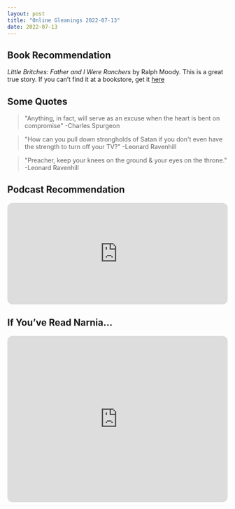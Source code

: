 ```yaml
---
layout: post
title: "Online Gleanings 2022-07-13"
date: 2022-07-13
---
```


## Book Recommendation

_Little Britches: Father and I Were Ranchers_ by Ralph Moody. This is a great true story. If you can’t find it at a bookstore, get it [here](https://www.amazon.com/Little-Britches-Father-Were-Ranchers/dp/0803281781?source=ps-sl-shoppingads-lpcontext&ref_=fplfs&psc=1&smid=ATVPDKIKX0DER)

## Some Quotes

> "Anything, in fact, will serve as an excuse when the heart is bent on compromise" -Charles Spurgeon

> "How can you pull down strongholds of Satan if you don't even have the strength to turn off your TV?" -Leonard Ravenhill

> "Preacher, keep your knees on the ground & your eyes on the throne." -Leonard Ravenhill 

## Podcast Recommendation

<iframe style="border-radius:12px" src="https://open.spotify.com/embed/episode/0TyFUF8BmxBXKaAO8i3rlR?utm_source=generator&theme=0" width="100%" height="232" frameBorder="0" allowfullscreen="" allow="autoplay; clipboard-write; encrypted-media; fullscreen; picture-in-picture"></iframe>

## If You’ve Read Narnia…

<iframe style="border-radius:12px" src="https://open.spotify.com/embed/album/2hIYPv45lWcF4RA0JfuD8s?utm_source=generator&theme=0" width="100%" height="380" frameBorder="0" allowfullscreen="" allow="autoplay; clipboard-write; encrypted-media; fullscreen; picture-in-picture"></iframe>

